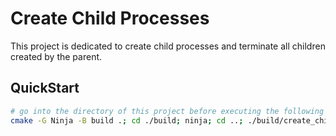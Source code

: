# Create Child Processes
This project is dedicated to create child processes and terminate all children created by the parent.

## QuickStart
```bash
# go into the directory of this project before executing the following commands
cmake -G Ninja -B build .; cd ./build; ninja; cd ..; ./build/create_child_proc
